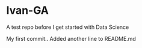 # Ivan-GA
A test repo before I get started with Data Science

My first commit..
Added another line to README.md
